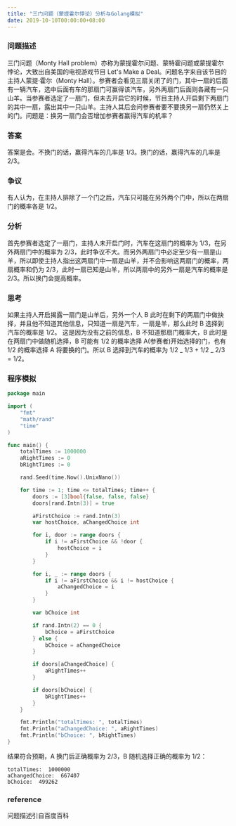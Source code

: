 ```yaml
---
title: "三门问题（蒙提霍尔悖论）分析与Golang模拟"
date: 2019-10-10T00:00:00+08:00
---
```


### 问题描述

三门问题（Monty Hall problem）亦称为蒙提霍尔问题、蒙特霍问题或蒙提霍尔悖论，大致出自美国的电视游戏节目 Let's Make a Deal。问题名字来自该节目的主持人蒙提·霍尔（Monty Hall）。参赛者会看见三扇关闭了的门，其中一扇的后面有一辆汽车，选中后面有车的那扇门可赢得该汽车，另外两扇门后面则各藏有一只山羊。当参赛者选定了一扇门，但未去开启它的时候，节目主持人开启剩下两扇门的其中一扇，露出其中一只山羊。主持人其后会问参赛者要不要换另一扇仍然关上的门。问题是：换另一扇门会否增加参赛者赢得汽车的机率？

### 答案

答案是会。不换门的话，赢得汽车的几率是 1/3。换门的话，赢得汽车的几率是 2/3。

### 争议

有人认为，在主持人排除了一个门之后，汽车只可能在另外两个门中，所以在两扇门的概率各是 1/2。

### 分析

首先参赛者选定了一扇门，主持人未开启门时，汽车在这扇门的概率为 1/3，在另外两扇门中的概率为 2/3，此时争议不大。而另外两扇门中必定至少有一扇是山羊，所以即使主持人指出这两扇门中一扇是山羊，并不会影响这两扇门的概率，两扇概率和仍为 2/3，此时一扇已知是山羊，所以两扇中的另外一扇是汽车的概率是 2/3。所以换门会提高概率。

### 思考

如果主持人开启揭露一扇门是山羊后，另外一个人 B 此时在剩下的两扇门中做抉择，并且他不知道其他信息，只知道一扇是汽车，一扇是羊，那么此时 B 选择到汽车的概率是 1/2。
这是因为没有之前的信息，B 不知道那扇门概率大，B 此时是在两扇门中做随机选择，B 可能有 1/2 的概率选择 A(参赛者)开始选择的门，也有 1/2 的概率选择 A 将要换的门。所以 B 选择到汽车的概率为 1/2 _ 1/3 + 1/2 _ 2/3 = 1/2。

### 程序模拟

```go
package main

import (
	"fmt"
	"math/rand"
	"time"
)

func main() {
	totalTimes := 1000000
	aRightTimes := 0
	bRightTimes := 0

	rand.Seed(time.Now().UnixNano())

	for time := 1; time <= totalTimes; time++ {
		doors := [3]bool{false, false, false}
		doors[rand.Intn(3)] = true

		aFirstChoice := rand.Intn(3)
		var hostChoice, aChangedChoice int

		for i, door := range doors {
			if i != aFirstChoice && !door {
				hostChoice = i
			}
		}

		for i, _ := range doors {
			if i != aFirstChoice && i != hostChoice {
				aChangedChoice = i
			}
		}

		var bChoice int

		if rand.Intn(2) == 0 {
			bChoice = aFirstChoice
		} else {
			bChoice = aChangedChoice
		}

		if doors[aChangedChoice] {
			aRightTimes++
		}

		if doors[bChoice] {
			bRightTimes++
		}
	}

	fmt.Println("totalTimes: ", totalTimes)
	fmt.Println("aChangedChoice: ", aRightTimes)
	fmt.Println("bChoice: ", bRightTimes)
}
```

结果符合预期，A 换门后正确概率为 2/3，B 随机选择正确的概率为 1/2：

```
totalTimes:  1000000
aChangedChoice:  667407
bChoice:  499262
```

### reference

问题描述引自百度百科
